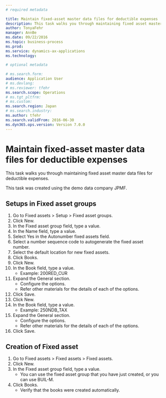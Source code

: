 ```yaml
--- 
# required metadata 
 
title: Maintain fixed-asset master data files for deductible expenses
description: This task walks you through maintaining fixed asset master data files for deductible expenses.This task was created using the demo data company JPMF. 
author: TonyaFehr 
manager: AnnBe 
ms.date: 09/22/2016
ms.topic: business-process 
ms.prod:  
ms.service: dynamics-ax-applications 
ms.technology:  
 
# optional metadata 
 
# ms.search.form:   
audience: Application User 
# ms.devlang:  
# ms.reviewer: tfehr 
ms.search.scope: Operations 
# ms.tgt_pltfrm:  
# ms.custom:  
ms.search.region: Japan
# ms.search.industry: 
ms.author: tfehr 
ms.search.validFrom: 2016-06-30 
ms.dyn365.ops.version: Version 7.0.0 
---
```


# Maintain fixed-asset master data files for deductible expenses

This task walks you through maintaining fixed asset master data files for deductible expenses.

This task was created using the demo data company JPMF.


## Setups in Fixed asset groups
1. Go to Fixed assets > Setup > Fixed asset groups.
2. Click New.
3. In the Fixed asset group field, type a value.
4. In the Name field, type a value.
5. Select Yes in the Autonumber fixed assets field.
6. Select a number sequence code to autogenerate the fixed asset number.
7. Select the default  location for new fixed assets.
8. Click Books.
9. Click New.
10. In the Book field, type a value.
    * Example: 200RED_CUR
11. Expand the General section.
    * Configure the options.
    * Refer other materials for the details of each of the options.
12. Click Save.
13. Click New.
14. In the Book field, type a value.
    * Example: 250NDB_TAX
15. Expand the General section.
    * Configure the options.
    * Refer other materials for the details of each of the options.
16. Click Save.

## Creation of Fixed asset
1. Go to Fixed assets > Fixed assets > Fixed assets.
2. Click New.
3. In the Fixed asset group field, type a value.
    * You can use the fixed asset group that you have just created, or you can use BUIL-M.
4. Click Books.
    * Verify that the books were created automatically.

